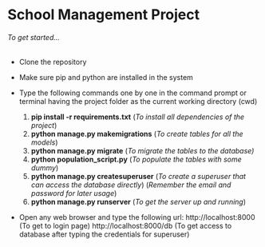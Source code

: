 # School Management Project

###### To get started...

- Clone the repository
- Make sure pip and python are installed in the system
- Type the following commands one by one in the command prompt or terminal having the project folder as the current working directory (cwd)
    1. __pip install -r requirements.txt__  (_To install all dependencies of the project_)
    2. __python manage.py makemigrations__    (_To create tables for all the models_)
    3. __python manage.py migrate__           (_To migrate the tables to the database)_
    4. __python population_script.py__        (_To populate the tables with some dummy_)
    5. __python manage.py createsuperuser__   (_To create a superuser that can access the database directly_)
       (_Remember the email and password for later usage_)
    6. __python manage.py runserver__         (_To get the server up and running_)
    
- Open any web browser and type the following url:
    http://localhost:8000 (To get to login page)
    http://localhost:8000/db (To get access to database after typing the credentials for superuser)
    
    
